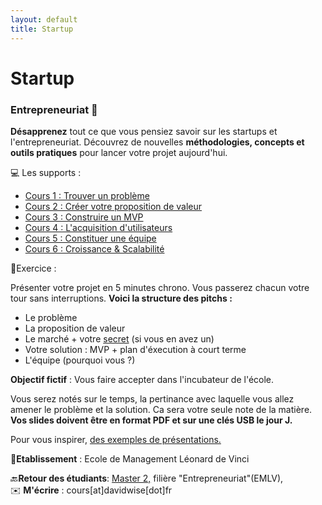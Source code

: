 ```yaml
---
layout: default
title: Startup
---
```


<div class="post">
	<h1 class="pageTitle">Startup</h1>

<h3> Entrepreneuriat️ 🚀</h3>

<p><b>Désapprenez</b> tout ce que vous pensiez savoir sur les startups et l'entrepreneuriat. Découvrez de nouvelles <b>méthodologies, concepts et outils pratiques</b> pour lancer votre projet aujourd'hui.</p>

  <p>💻 Les supports : </p>

   <ul>
   <li><a href="/assets/mydoc/StartupClass/STARTUP_CLASS_1DW.pdf">Cours 1 : Trouver un problème</a></li>
   <li> <a href="/assets/mydoc/StartupClass/STARTUP_CLASS_2DW.pdf">Cours 2 : Créer votre proposition de valeur</a></li>
   <li><a href="/assets/mydoc/StartupClass/STARTUP_CLASS_3DW.pdf">Cours 3 : Construire un MVP</a> </li>
   <li> <a href="/assets/mydoc/StartupClass/STARTUP_CLASS_4DW.pdf">Cours 4 : L'acquisition d'utilisateurs</a></li>
   <li> <a href="/assets/mydoc/StartupClass/STARTUP_CLASS_5DW.pdf">Cours 5 : Constituer une équipe</a></li>
   <li> <a href="/assets/mydoc/StartupClass/STARTUP_CLASS_6DW.pdf">Cours 6 : Croissance & Scalabilité</a></li>

   </ul>

  <p>📝Exercice : </p>

 <p>Présenter votre projet en 5 minutes chrono. Vous passerez chacun votre tour sans interruptions. <b>Voici la structure des pitchs :</b></p>

 <ul>
   <li>Le problème</li>
   <li>La proposition de valeur </li>
   <li>Le marché + votre <a href="http://www.seekingintellect.com/2015/01/12/peter-thiel-on-the-seven-questions-a-startup-must-answer.html">secret</a> (si vous en avez un)</li>
   <li>Votre solution : MVP + plan d'éxecution à court terme</li>
   <li>L'équipe (pourquoi vous ?)</li>
 </ul>

<p><b> Objectif fictif</b>  : Vous faire accepter dans l'incubateur de l'école.</p>  

<p>Vous serez notés sur le temps, la pertinance avec laquelle vous allez amener le problème et la solution. Ca sera votre seule note de la matière. <b>Vos slides doivent être en format PDF et sur une clés USB le jour J.</b></p> 

<p>Pour vous inspirer, <a href="/pitch-perfect">des exemples de présentations.</a></p>

 <p>🏢<b>Etablissement</b> : Ecole de Management Léonard de Vinci<br>

 🔙<b>Retour des étudiants</b>: <a href="https://davidwise.typeform.com/report/jDTqbH/Hcua">Master 2,</a> filière "Entrepreneuriat"(EMLV), <br>
 ✉️ <b>M'écrire</b> : cours[at]davidwise[dot]fr</p> 